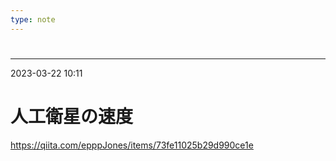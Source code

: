 ```yaml
---
type: note
---
```


#

---
2023-03-22  10:11

# 人工衛星の速度

https://qiita.com/epppJones/items/73fe11025b29d990ce1e

